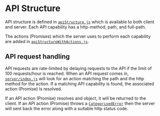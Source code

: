 # API Structure

API structure is defined in [`apiStructure.js`](https://github.com/georgegillams/georgegillams.co.uk/blob/master/helpers/apiStructure.js) which is available to both client and server. Each API capability has a http-method, path, and full-path.

The actions (Promises) which the server uses to perform each capability are added in [`apiStructureWithActions.js`](https://github.com/georgegillams/georgegillams.co.uk/blob/master/server/api/apiStructureWithActions.js).

## API request handling

API requests are rate-limited by delaying requests to the API if the limit of 100 requests/hour is reached.
When an API request comes in, [`server/index.js`](https://github.com/georgegillams/georgegillams.co.uk/blob/master/server/index.js) will look for an action matching the path and the http method for the action. If a matching API capability is found, the associated action (Promise) is resolved.

If an API action (Promise) resolves and object, it will be returned to the client. If an API action (Promise) throws a [`CategorisedError`](https://github.com/georgegillams/georgegillams.co.uk/blob/master/server/api/utils/errors.js) then the server will sent back the error along with a suitable http status code.
